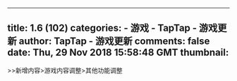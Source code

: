 
---
title: 1.6 (102)
categories: 
    - 游戏
    - TapTap - 游戏更新
author: TapTap - 游戏更新
comments: false
date: Thu, 29 Nov 2018 15:58:48 GMT
thumbnail: 
---

<div>   
<div>>>新增内容>游戏内容调整>其他功能调整</div>  
</div>
            